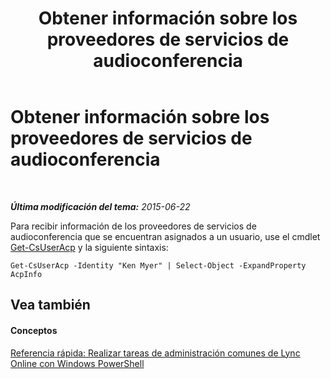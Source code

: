 ﻿---
title: Obtener información sobre los proveedores de servicios de audioconferencia
TOCTitle: Obtener información sobre los proveedores de servicios de audioconferencia
ms:assetid: df9c8fc0-8bb6-4416-a5cc-aa9b1601a688
ms:mtpsurl: https://technet.microsoft.com/es-es/library/Dn362848(v=OCS.15)
ms:contentKeyID: 56271357
ms.date: 06/02/2017
mtps_version: v=OCS.15
ms.translationtype: HT
---

# Obtener información sobre los proveedores de servicios de audioconferencia

 

_**Última modificación del tema:** 2015-06-22_

Para recibir información de los proveedores de servicios de audioconferencia que se encuentran asignados a un usuario, use el cmdlet [Get-CsUserAcp](get-csuseracp.md) y la siguiente sintaxis:

    Get-CsUserAcp -Identity "Ken Myer" | Select-Object -ExpandProperty AcpInfo

## Vea también

#### Conceptos

[Referencia rápida: Realizar tareas de administración comunes de Lync Online con Windows PowerShell](quick-reference-using-windows-powershell-to-do-common-skype-for-business-online-management-tasks.md)

